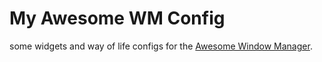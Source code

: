 # My Awesome WM Config

some widgets and way of life configs for the [Awesome Window Manager](https://github.com/awesomeWM/awesome).
